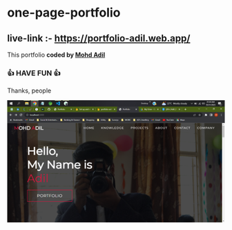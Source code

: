 # one-page-portfolio
## live-link :- https://portfolio-adil.web.app/

This portfolio 
<b>coded by [Mohd Adil](https://github.com/mohdadil6)</b>
### 👍 HAVE FUN 👍
Thanks, people

![Watch Now](./public/img/Design.jpg)
